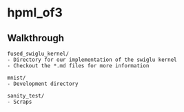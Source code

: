 # hpml_of3

## Walkthrough
```
fused_swiglu_kernel/
- Directory for our implementation of the swiglu kernel
- Checkout the *.md files for more information

mnist/
- Development directory

sanity_test/
- Scraps
```